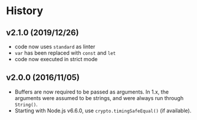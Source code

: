 # History

## v2.1.0 (2019/12/26)
* code now uses `standard` as linter
* `var` has been replaced with `const` and `let`
* code now executed in strict mode

## v2.0.0 (2016/11/05)
* Buffers are now required to be passed as arguments. In 1.x,
  the arguments were assumed to be strings, and were always run through
  `String()`.
* Starting with Node.js v6.6.0, use `crypto.timingSafeEqual()` (if available).
